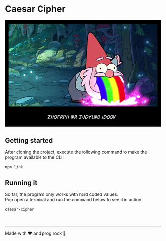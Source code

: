 # Caesar Cipher

![Gravity Falls S01E01 - First cipher - Ending credits](gravity-falls.png)

## Getting started

After cloning the project, execute the following command to make the program available to the CLI:


```sh
npm link
```

## Running it

So far, the program only works with hard coded values.  
Pop open a terminal and run the command below to see it in action:

```sh
caesar-cipher
```

&nbsp;
&nbsp;
&nbsp;

---

Made with :heart: and prog rock :musical_note:
